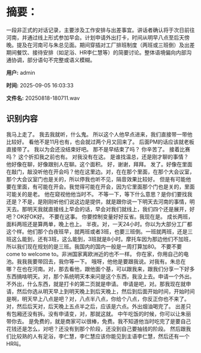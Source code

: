 # **摘要：**

一段非正式的对话记录，主要涉及工作安排与出差事宜。讲话者确认将于次日前往河南，并通过线上形式参加早会。计划申请外出打卡，时间从明早八点至后天傍晚。提及在河南可与朱总见面。期间穿插对工厂排班制度（两班或三班倒）及出差期间餐饮、接待安排（如足浴、HR李仁慧等）的简要讨论。整体语境偏向内部沟通协调，部分语句不完整或语义模糊。

**用户:** admin

**时间:** 2025-09-05 16:03:33

**文件名:** 20250818-180711.wav

## 识别内容

我马上走了。
我去我就听，什么鬼。
所以这个人他早点进来，我们直接带一带他比较好。
看他不是11月也有，也会就过两个月又回来了。
后面PM的话应该就老板直接带了。
我以为会还没结束好吧。
那不是早结束了吗？
你辛苦了。
接着比赛吗？
这个折扣我之前也有。
对我没有在这。
是谁找温总，还是刚才聊的事情？
他好像在聊，好像跟别人在聊。这个面积。
好，谢谢，拜拜。
发了。好像在里面在敲门，敲没听他在开会吗？他在这里边。对，在在那个里面，在那个大会议室，那个大会议室门也是关的，所以停我也听不见，隔音效果比较好。
但是有可能他要在里面，有可能在开会。我觉得可能在开会，因为它里面那个门也是关的，里面可能关的是老。
他在窥视他他当时不。
不等一下，等下什么意思？是你们要找我还是？不是，是刚刚听他们说这边是提供，就是跟你说一下明天去河南的事情，明天去。那明天我就直接线上早会的话，早会对我们就线上，我们四个还是展开，好吧？OK好OK好。
不要在这事。
你要控制变量好好反省。我现在是。
成长两班，面料两班还是算两单，晚上也上。
半夜。对，一天24小时。你以为大部分工厂都这个样。他们那个白夜班早，就两班或者3班，也要三班倒。一班就两班，还是三班这么能到，还有3班，这么能到，3班就是8小时。摩托车因为那边他们不加班，所以我们现在规划的是三班。我国内的国内一般是一周打算加80。
不要不要come to welcome to。非洲国家离欧洲近的也不一样。
你在家，你用自己的电池。我我我要带回去，我你等一下。
哦呀，他他是要跟我说。对我有。朱总在哪？在也在河南。对，那去看他，跟他面个基，可以跟我来，跟我们分享一下好多东西搞啥明天。对，那个系统明天本来问是这个东西，我没上去。申请一个外出。不外出，什么东西，就是打卡的第二页就是申请。
申请是吧，对。那我现在就申请，然后你选从明天早上到明天晚上到后天晚上，然后到后面开始时间，开始时间是啊，明天早上八点是吧？对，八点半八点，你给个八点，你反正你也不来了。对，然后后天对，后天晚上五点半之后，应该是六点。外出烟油喝完了。
出差只有包厢还没有拆。没有申请变，对，那就这就。
中午吃饭的时候，你可以让朱丽带你去。
是免费的，就是商家可以很棒，免费。我不知道他当时吃完了是要自己花钱还是怎么，对吧？还没有到那个阶段，还没到自己要抽钱的阶段。
然后跟我们比较熟的人有足浴，李仁慧，李仁慧应该你能见到主语李仁慧，然后还有一个HR叫。
